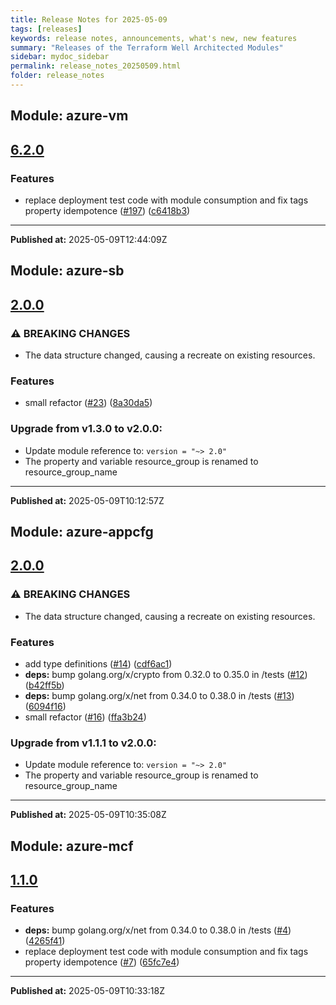 ```yaml
---
title: Release Notes for 2025-05-09
tags: [releases]
keywords: release notes, announcements, what's new, new features
summary: "Releases of the Terraform Well Architected Modules"
sidebar: mydoc_sidebar
permalink: release_notes_20250509.html
folder: release_notes
---
```


## Module: azure-vm
## [6.2.0](https://github.com/CloudNationHQ/terraform-azure-vm/releases/tag/v6.2.0)


### Features

* replace deployment test code with module consumption and fix tags property idempotence ([#197](https://github.com/CloudNationHQ/terraform-azure-vm/issues/197)) ([c6418b3](https://github.com/CloudNationHQ/terraform-azure-vm/commit/c6418b32aac10cb69d586ca820e0cac49b8c5b47))

---

**Published at:** 2025-05-09T12:44:09Z

## Module: azure-sb
## [2.0.0](https://github.com/CloudNationHQ/terraform-azure-sb/releases/tag/v2.0.0)


### ⚠ BREAKING CHANGES

* The data structure changed, causing a recreate on existing resources.

### Features

* small refactor ([#23](https://github.com/CloudNationHQ/terraform-azure-sb/issues/23)) ([8a30da5](https://github.com/CloudNationHQ/terraform-azure-sb/commit/8a30da5a4b75441b0727f703ea2d0c6ef6bf2ba7))

### Upgrade from v1.3.0 to v2.0.0:

- Update module reference to: `version = "~> 2.0"`
- The property and variable resource_group is renamed to resource_group_name

---

**Published at:** 2025-05-09T10:12:57Z

## Module: azure-appcfg
## [2.0.0](https://github.com/CloudNationHQ/terraform-azure-appcfg/releases/tag/v2.0.0)


### ⚠ BREAKING CHANGES

* The data structure changed, causing a recreate on existing resources.

### Features

* add type definitions ([#14](https://github.com/CloudNationHQ/terraform-azure-appcfg/issues/14)) ([cdf6ac1](https://github.com/CloudNationHQ/terraform-azure-appcfg/commit/cdf6ac1df8ad4b469e1b305b24502eaed903f914))
* **deps:** bump golang.org/x/crypto from 0.32.0 to 0.35.0 in /tests ([#12](https://github.com/CloudNationHQ/terraform-azure-appcfg/issues/12)) ([b42ff5b](https://github.com/CloudNationHQ/terraform-azure-appcfg/commit/b42ff5b32da712a239f55ca4b8d170bfa074e7aa))
* **deps:** bump golang.org/x/net from 0.34.0 to 0.38.0 in /tests ([#13](https://github.com/CloudNationHQ/terraform-azure-appcfg/issues/13)) ([6094f16](https://github.com/CloudNationHQ/terraform-azure-appcfg/commit/6094f167271bb5c762ad17881433a6769a747af8))
* small refactor ([#16](https://github.com/CloudNationHQ/terraform-azure-appcfg/issues/16)) ([ffa3b24](https://github.com/CloudNationHQ/terraform-azure-appcfg/commit/ffa3b249cfe244e3b1ee93b4884ceb736f83bcf4))

### Upgrade from v1.1.1 to v2.0.0:

- Update module reference to: `version = "~> 2.0"`
- The property and variable resource_group is renamed to resource_group_name

---

**Published at:** 2025-05-09T10:35:08Z

## Module: azure-mcf
## [1.1.0](https://github.com/CloudNationHQ/terraform-azure-mcf/releases/tag/v1.1.0)


### Features

* **deps:** bump golang.org/x/net from 0.34.0 to 0.38.0 in /tests ([#4](https://github.com/CloudNationHQ/terraform-azure-mcf/issues/4)) ([4265f41](https://github.com/CloudNationHQ/terraform-azure-mcf/commit/4265f41ded697e2ff3a0e38a342f08f022bb64f0))
* replace deployment test code with module consumption and fix tags property idempotence ([#7](https://github.com/CloudNationHQ/terraform-azure-mcf/issues/7)) ([65fc7e4](https://github.com/CloudNationHQ/terraform-azure-mcf/commit/65fc7e45287bd4c9e689a1b97c133d9252b92f08))

---

**Published at:** 2025-05-09T10:33:18Z

